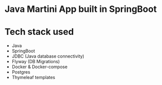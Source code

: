 # Java Martini App built in SpringBoot

# Tech stack used
- Java
- SpringBoot
- JDBC (Java database connectivity)
- Flyway (DB Migrations)
- Docker & Docker-compose
- Postgres
- Thymeleaf templates
